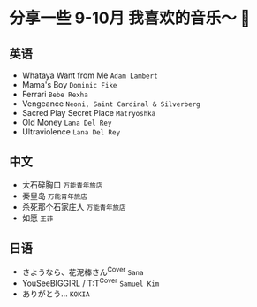 # 分享一些 9-10月 我喜欢的音乐～ 🎵
## 英语
- Whataya Want from Me ```Adam Lambert```
- Mama's Boy ```Dominic Fike```
- Ferrari ```Bebe Rexha```
- Vengeance ```Neoni, Saint Cardinal & Silverberg```
- Sacred Play Secret Place ```Matryoshka```
- Old Money ```Lana Del Rey```
- Ultraviolence ```Lana Del Rey```
## 中文
- 大石碎胸口 ```万能青年旅店```
- 秦皇岛 ```万能青年旅店```
- 杀死那个石家庄人 ```万能青年旅店```
- 如愿 ```王菲```
## 日语
- さようなら、花泥棒さん<sup>Cover</sup> ```Sana```
- YouSeeBIGGIRL / T\:T<sup>Cover</sup> ```Samuel Kim```
- ありがとう… ```KOKIA```
